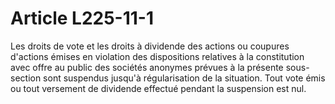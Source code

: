 # Article L225-11-1

Les droits de vote et les droits à dividende des actions ou coupures d'actions émises en violation des dispositions relatives à la constitution avec offre au public des sociétés anonymes prévues à la présente sous-section sont suspendus jusqu'à régularisation de la situation. Tout vote émis ou tout versement de dividende effectué pendant la suspension est nul.